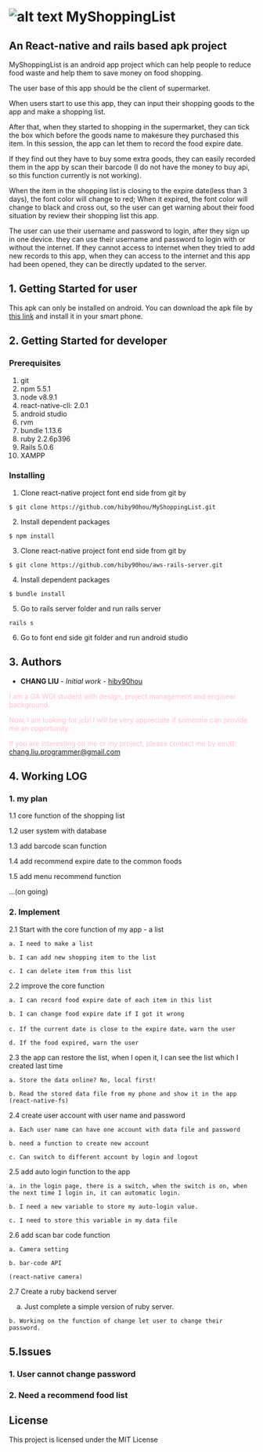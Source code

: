 # ![alt text](https://github.com/hiby90hou/MyShoppingList/blob/master/graphic%20design/logo_v1/mipmap-hdpi/ic_launcher.png "MyShoppingList Logo") MyShoppingList 
## An React-native and rails based apk project
MyShoppingList is an android app project which can help people to reduce food waste and help them to save money on food shopping. 

The user base of this app should be the client of supermarket.

When users start to use this app, they can input their shopping goods to the app and make a shopping list. 

After that, when they started to shopping in the supermarket, they can tick the box which before the goods name to makesure they purchased this item. In this session, the app can let them to record the food expire date. 

If they find out they have to buy some extra goods, they can easily recorded them in the app by scan their barcode (I do not have the money to buy api, so this function currently is not working).

When the item in the shopping list is closing to the expire date(less than 3 days), the font color will change to red; When it expired, the font color will change to black and cross out, so the user can get warning about their food situation by review their shopping list this app.

The user can use their username and password to login, after they sign up in one device. they can use their username and password to login with or without the internet. If they cannot access to internet when they tried to add new records to this app, when they can access to the internet and this app had been opened, they can be directly updated to the server.

## 1. Getting Started for user
This apk can only be installed on android. You can download the apk file by [this link](https://github.com/hiby90hou/MyShoppingList/blob/master/apk_file_release/myshoppinglist1.0.apk) and install it in your smart phone. 

## 2. Getting Started for developer

### Prerequisites
1. git
2. npm 5.5.1
3. node v8.9.1
4. react-native-cli: 2.0.1
5. android studio
6. rvm
7. bundle 1.13.6
8. ruby 2.2.6p396
9. Rails 5.0.6
10. XAMPP

### Installing
1. Clone react-native project font end side from git by 
```
$ git clone https://github.com/hiby90hou/MyShoppingList.git
```
2. Install dependent packages
```
$ npm install
```
3. Clone react-native project font end side from git by 
```
$ git clone https://github.com/hiby90hou/aws-rails-server.git
```
4. Install dependent packages
```
$ bundle install
```
5. Go to rails server folder and run rails server
```
rails s
```
6. Go to font end side git folder and run android studio

## 3. Authors
* **CHANG LIU** - *Initial work* - [hiby90hou](https://github.com/hiby90hou)

<span style="color:pink"> I am a GA WDI student with design, project management and engineer background. </span>

<span style="color:pink">Now, I am looking for job! I will be very appreciate if someone can provide me an opportunity.</span>

<span style="color:pink">If you are interesting on me or my project, please contact me by email: </span> <a href="mailto:chang.liu.programmer@gmail.com">chang.liu.programmer@gmail.com</a>

## 4. Working LOG

### 1. my plan

1.1 core function of the shopping list

1.2 user system with database

1.3 add barcode scan function

1.4 add recommend expire date to the common foods

1.5 add menu recommend function

...(on going)
      
### 2. Implement

2.1 Start with the core function of my app - a list

    a. I need to make a list

    b. I can add new shopping item to the list

    c. I can delete item from this list
    
2.2 improve the core function

    a. I can record food expire date of each item in this list

    b. I can change food expire date if I got it wrong

    c. If the current date is close to the expire date，warn the user

    d. If the food expired, warn the user
    
2.3 the app can restore the list, when I open it, I can see the list which I created last time

    a. Store the data online? No, local first!

    b. Read the stored data file from my phone and show it in the app
    (react-native-fs)
    
2.4 create user account with user name and password

    a. Each user name can have one account with data file and password

    b. need a function to create new account

    c. Can switch to different account by login and logout
    
2.5 add auto login function to the app

    a. in the login page, there is a switch, when the switch is on, when the next time I login in, it can automatic login.

    b. I need a new variable to store my auto-login value.

    c. I need to store this variable in my data file
    
2.6 add scan bar code function

    a. Camera setting

    b. bar-code API

    (react-native camera)

2.7 Create a ruby backend server

    a. Just complete a simple version of ruby server.

    b. Working on the function of change let user to change their password.

## 5.Issues

### 1. User cannot change password

### 2. Need a recommend food list

## License

This project is licensed under the MIT License